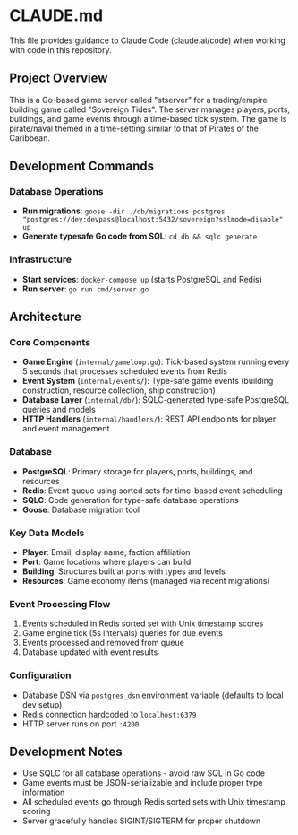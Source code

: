 # CLAUDE.md

This file provides guidance to Claude Code (claude.ai/code) when working with code in this repository.

## Project Overview

This is a Go-based game server called "stserver" for a trading/empire building game called "Sovereign Tides". The server manages players, ports, buildings, and game events through a time-based tick system. The game is pirate/naval themed in a time-setting similar to that of Pirates of the Caribbean. 

## Development Commands

### Database Operations
- **Run migrations**: `goose -dir ./db/migrations postgres "postgres://dev:devpass@localhost:5432/sovereign?sslmode=disable" up`
- **Generate typesafe Go code from SQL**: `cd db && sqlc generate`

### Infrastructure
- **Start services**: `docker-compose up` (starts PostgreSQL and Redis)
- **Run server**: `go run cmd/server.go`

## Architecture

### Core Components
- **Game Engine** (`internal/gameloop.go`): Tick-based system running every 5 seconds that processes scheduled events from Redis
- **Event System** (`internal/events/`): Type-safe game events (building construction, resource collection, ship construction)
- **Database Layer** (`internal/db/`): SQLC-generated type-safe PostgreSQL queries and models
- **HTTP Handlers** (`internal/handlers/`): REST API endpoints for player and event management

### Database
- **PostgreSQL**: Primary storage for players, ports, buildings, and resources
- **Redis**: Event queue using sorted sets for time-based event scheduling
- **SQLC**: Code generation for type-safe database operations
- **Goose**: Database migration tool

### Key Data Models
- **Player**: Email, display name, faction affiliation
- **Port**: Game locations where players can build
- **Building**: Structures built at ports with types and levels
- **Resources**: Game economy items (managed via recent migrations)

### Event Processing Flow
1. Events scheduled in Redis sorted set with Unix timestamp scores
2. Game engine tick (5s intervals) queries for due events
3. Events processed and removed from queue
4. Database updated with event results

### Configuration
- Database DSN via `postgres_dsn` environment variable (defaults to local dev setup)
- Redis connection hardcoded to `localhost:6379`
- HTTP server runs on port `:4200`

## Development Notes

- Use SQLC for all database operations - avoid raw SQL in Go code
- Game events must be JSON-serializable and include proper type information
- All scheduled events go through Redis sorted sets with Unix timestamp scoring
- Server gracefully handles SIGINT/SIGTERM for proper shutdown
